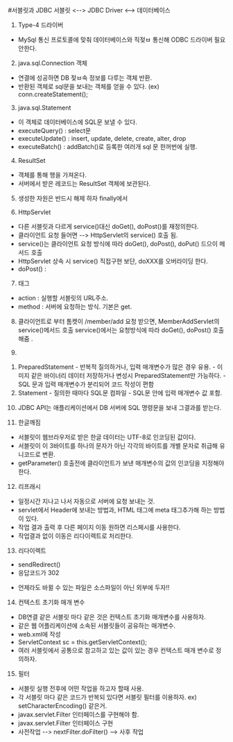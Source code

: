 #서블릿과 JDBC
서블릿 <--> JDBC Driver <--> 데이터베이스

1. Type-4 드라이버
  - MySql 통신 프로토콜에 맞춰 데이터베이스와 직젖ㅂ 통신해 ODBC 드라이버 필요 안한다. 
  
2. java.sql.Connection 객체
  - 연결에 성공하면 DB 젖ㅂ속 정보를 다루는 객체 반환. 
  - 반환된 객체로 sql문을 보내는 객체를 얻을 수 있다. (ex) conn.createStatement();

3. java.sql.Statement
  - 이 객체로 데이터베이스에 SQL문 보낼 수 있다. 
  - executeQuery() : select문
  - executeUpdate() : insert, update, delete, create, alter, drop
  - executeBatch() : addBatch()로 등록한 여러개 sql 문 한꺼번에 실행.
  
4. ResultSet 
  - 객체를 통해 행을 가져온다. 
  - 서버에서 받은 레코드는 ResultSet 객체에 보관된다.
  
5. 생성한 자원은 반드시 해제 하자 finally에서

6. HttpServlet
  - 다른 서블릿과 다르게 service()대신 doGet(), doPost()를 재정의한다. 
  - 클라이언트 요청 들어면 --> HttpServlet의 service() 호출 됨. 
  - service()는 클라이언트 요청 방식에 따라 doGet(), doPost(), doPut() 드으이 메서드 호출
  - HttpServlet 상속 시 service() 직접구현 보단, doXXX를 오버라이딩 한다. 
  - doPost() : 
  
7. <form> 태그
  - action : 실행할 서블릿의 URL주소.
  - method : 서버에 요청하는 방식. 기본은 get.
  
8. 클라이언트로 부터 톰켓이 /member/add 요청 받으면, MemberAddServlet의 service()메서드 호출
   service()에서는 요청방식에 따라 doGet(), doPost() 호출해줌 .
   
9.
  1) PreparedStatement
    - 반복적 질의하거나, 입력 매개변수가 많은 경우 유용. 
    - 이미지 같은 바이너리 데이터 저장하거나 변성시 PreparedStatement만 가능하다.
    - SQL 문과 입력 매개변수가 분리되어 코드 작성이 편함
  2) Statement
    - 질의한 때마다 SQL문 컴파일
    - SQL문 안에 입력 매개변수 값 포함.    
  
10. JDBC API는 애플리케이션에서 DB 서버에 SQL 명령문을 보내 그결과를 받는다. 

11. 한글깨짐
  - 서블릿이 웹브라우저로 받은 한글 데이터는 UTF-8로 인코딩된 값이다.
  - 서블릿이 이 3바이트를 하나의 문자가 아닌 각각의 바이트를 개별 문자로 취급해 유니코드로 변환. 
  - getParameter() 호출전에 클라이언트가 보낸 매개변수의 값의 인코딩을 지정해야 한다. 
  
12. 리프래시
  - 일정시간 지나고 나서 자동으로 서버에 요청 보내는 것.
  - servlet에서 Header에 보내는 방법과, HTML <head> 태그에 meta 태그추가해 하는 방법이 있다. 
  - 작업 결과 출력 후 다른 페이지 이동 원하면 리스페시를 사용한다.
  - 작업결과 없이 이동은 리다이렉트로 처리한다. 
  
13. 리다이렉트
  - sendRedirect()
  - 응답코드가 302
  
* 언제라도 바뀔 수 있는 파일은 소스파일이 아닌 외부에 두자!!

14. 컨텍스트 초기화 매개 변수
  - DB연결 같은 서블릿 마다 같은 것은 컨텍스트 초기화 매개변수를 사용하자. 
  - 같은 웹 어플리케이션에 소속된 서블릿들이 공유하는 매개변수.
  - web.xml에 작성
  - ServletContext sc = this.getServletContext();
  - 여러 서블릿에서 공통으로 참고하고 있는 값이 있는 경우 컨텍스트 매개 변수로 정의하자.
  
15. 필터
  - 서블릿 실행 전후에 어떤 작업을 하고자 할때 사용.
  - 각 서블릿 마다 같은 코드가 반복되 있다면 서블릿 필터를 이용하자. ex) setCharacterEncoding() 같은거.
  - javax.servlet.Filter 인터페이스를 구현해야 함.
  - javax.servlet.Filter 인터페이스 구현
  - 사전작업 --> nextFilter.doFilter() --> 사후 작업